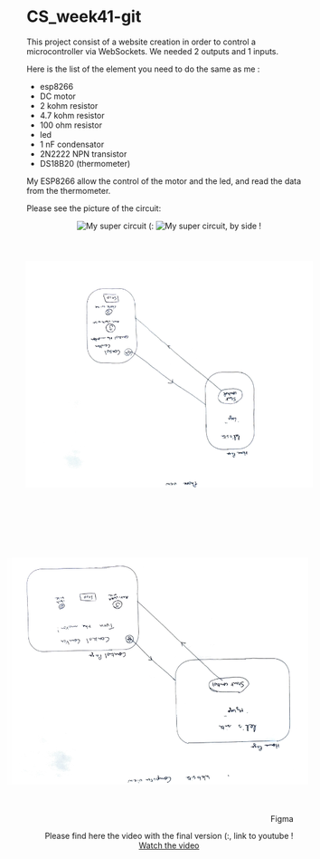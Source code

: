 # CS_week41-git

This project consist of a website creation in order to control a microcontroller via WebSockets.
We needed 2 outputs and 1 inputs. 

Here is the list of the element you need to do the same as me :
- esp8266
- DC motor
- 2 kohm resistor
- 4.7 kohm resistor
- 100 ohm resistor
- led
- 1 nF condensator
- 2N2222 NPN transistor
- DS18B20 (thermometer)

My ESP8266 allow the control of the motor and the led, and read the data from the thermometer.

Please see the picture of the circuit: <br> 
<div style="text-align: center;">
  <img src="circuit1.png" alt="My super circuit (:" width="400" style="height: auto;/>
</div>
    <br> 
<div style="text-align: center;">
 <img src="circuit2.png" alt="My super circuit, by side !" width="400"style="height: auto; />
</div>
     <br> 
  
For my site I wanted something simple so that what I have imagined: <br> 
<div style="text-align: center;">
  <img src="drawing1.png" alt="My super website (:" width="400" style="width: 400px; height: auto; transform: rotate(90deg);/><br> 
</div>
<div style="text-align: center;">
  <img src="drawing2.png" alt="My super website, for phone !" style="width: 400px; height: auto; transform: rotate(90deg);/>
</div>

<br> 

Please find here the link of my figma file with graphic chart, site map and site idealisation.
<br> 
[Figma](https://www.figma.com/design/Lt0ygBrPFi1SfbUWPDrDdS/webworkshop_cs_wk41?node-id=0-1&t=xhVR3v7xTgCsAmBN-1)


Please find here the video with the final version (:, link to youtube ! <br> 
[Watch the video](https://youtu.be/f8r0Wz3r05c)

